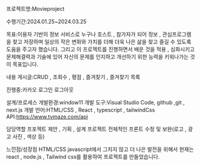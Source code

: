 프로젝트명:Movieproject

수행기간:2024.01.25~2024.03.25

목표:이용자 기반의 정보 서비스로 누구나 호스트 , 참가자가 되어 정보 , 관심프로그램을 찾고 저장하며 일상의 작은 변화와 가치를 더해 더욱 나은 삶을 찾고 즐길 수 있도록 도움을 주고자 했습니다.
그리고 이 프로젝트를 진행하면서 배운 것을 적용 , 심화시키고 문제해결력과 기술에 있어 자신의 문제를 인지하고 개선하기 위한 능력을 키워나가는 것이 목표입니다.

내용
게시글:CRUD , 조회수 , 평점 , 즐겨찾기 , 즐겨찾기 목록

진행중:카카오 로그인 로그아웃 

설계/프로세스
개발환경:window11
개발 도구:Visual Studio Code, github ,git , next.js
개발 언어:HTML/CSS , React , typescript , tailwindCss
API:https://www.tvmaze.com/api

담당역할
프포젝트 제안 , 기획 , 설계
프로젝트 전체적인 프론트 수정 및 보완(로고 , 광고 사진 , 색상 등)

느낀점/성장점
HTML/CSS javascript에서 그치지 않고 더 나은 발전을 위해서
현재는 react , node.js , Tailwind css를 활용하여 프로젝트를 만들었습니다.
